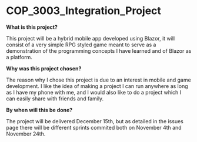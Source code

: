 # COP_3003_Integration_Project

**What is this project?**

This project will be a hybrid mobile app developed using Blazor, it will consist of a very simple RPG styled game meant to serve as a demonstration of the programming concepts I have learned and of Blazor as a platform. 

**Why was this project chosen?**

The reason why I chose this project is due to an interest in mobile and game development. I like the idea of making a project I can run anywhere as long as I have my phone with me, and I would also like to do a project which I can easily share with friends and family.

**By when will this be done?**

The project will be delivered December 15th, but as detailed in the issues page there will be different sprints commited both on November 4th and November 24th.
